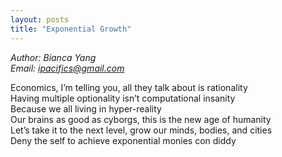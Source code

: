 ```yaml
---
layout: posts
title: "Exponential Growth"
---
```

*Author: Bianca Yang*<br>
*Email: <a href="mailto:ipacifics@gmail.com?subject=Hello from the XDRT Blog">ipacifics@gmail.com</a>*<br>

Economics, I’m telling you, all they talk about is rationality<br>
Having multiple optionality isn’t computational insanity<br>
Because we all living in hyper-reality<br>
Our brains as good as cyborgs, this is the new age of humanity<br>
Let’s take it to the next level, grow our minds, bodies, and cities<br>
Deny the self to achieve exponential monies con diddy<br>

